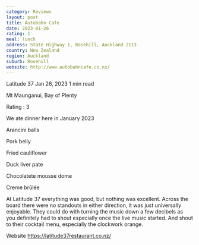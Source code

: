 ```yaml
---
category: Reviews
layout: post
title: Autobahn Cafe
date: 2023-01-26
rating: 1
meal: lunch
address: State Highway 1, Rosehill, Auckland 2113
country: New Zealand
region: Auckland
suburb: Rosehill
website: http://www.autobahncafe.co.nz/
---
```


Latitude 37
Jan 26, 2023
1 min read

Mt Maunganui, Bay of Plenty

Rating : 3 

We ate dinner here in January 2023 

Arancini balls 

Pork belly

Fried cauliflower

Duck liver pate 

Chocolatete mousse dome 

Creme brûlée 

At Latitude 37 everything was good, but nothing was excellent. Across the board there were no standouts in either direction, it was just universally enjoyable. They could do with turning the music down a few decibels as you definitely had to shout especially once the live music started. And shout to their cocktail menu, especially the clockwork orange. 

Website https://latitude37restaurant.co.nz/